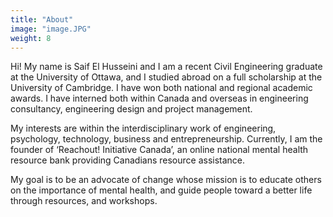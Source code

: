 ```yaml
---
title: "About"
image: "image.JPG"
weight: 8
---
```


Hi! My name is Saif El Husseini and I am a recent Civil Engineering graduate at the University of Ottawa, and I studied abroad on a full scholarship at the University of Cambridge. I have won both national and regional academic awards. I have interned both within Canada and overseas in engineering consultancy, engineering design and project management.


My interests are within the interdisciplinary work of engineering, psychology, technology, business and entrepreneurship. Currently, I am the founder of ‘Reachout! Initiative Canada’, an online national mental health resource bank providing Canadians resource assistance.


My goal is to be an advocate of change whose mission is to educate others on the importance of mental health, and guide people toward a better life through resources, and workshops.
